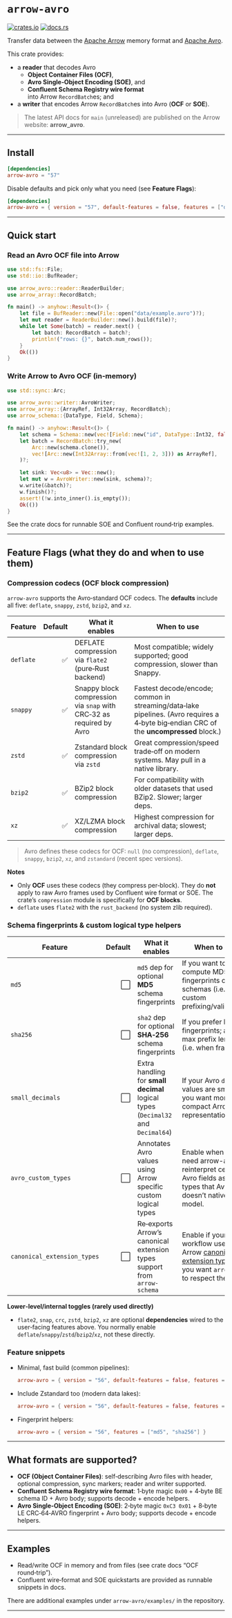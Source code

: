<!---
  Licensed to the Apache Software Foundation (ASF) under one
  or more contributor license agreements.  See the NOTICE file
  distributed with this work for additional information
  regarding copyright ownership.  The ASF licenses this file
  to you under the Apache License, Version 2.0 (the
  "License"); you may not use this file except in compliance
  with the License.  You may obtain a copy of the License at

    http://www.apache.org/licenses/LICENSE-2.0

  Unless required by applicable law or agreed to in writing,
  software distributed under the License is distributed on an
  "AS IS" BASIS, WITHOUT WARRANTIES OR CONDITIONS OF ANY
  KIND, either express or implied.  See the License for the
  specific language governing permissions and limitations
  under the License.
-->

# `arrow-avro`

[![crates.io](https://img.shields.io/crates/v/arrow-avro.svg)](https://crates.io/crates/arrow-avro)
[![docs.rs](https://img.shields.io/docsrs/arrow-avro.svg)](https://docs.rs/arrow-avro/latest/arrow_avro/)

Transfer data between the [Apache Arrow] memory format and [Apache Avro].

This crate provides:

- a **reader** that decodes Avro
  - **Object Container Files (OCF)**,
  - **Avro Single‑Object Encoding (SOE)**, and
  - **Confluent Schema Registry wire format**  
  into Arrow `RecordBatch`es; and
- a **writer** that encodes Arrow `RecordBatch`es into Avro (**OCF** or **SOE**).

> The latest API docs for `main` (unreleased) are published on the Arrow website: **arrow_avro**.

[Apache Arrow]: https://arrow.apache.org/
[Apache Avro]: https://avro.apache.org/

---

## Install

```toml
[dependencies]
arrow-avro = "57"
````

Disable defaults and pick only what you need (see **Feature Flags**):

```toml
[dependencies]
arrow-avro = { version = "57", default-features = false, features = ["deflate", "snappy"] }
```

---

## Quick start

### Read an Avro OCF file into Arrow

```rust
use std::fs::File;
use std::io::BufReader;

use arrow_avro::reader::ReaderBuilder;
use arrow_array::RecordBatch;

fn main() -> anyhow::Result<()> {
    let file = BufReader::new(File::open("data/example.avro")?);
    let mut reader = ReaderBuilder::new().build(file)?;
    while let Some(batch) = reader.next() {
        let batch: RecordBatch = batch?;
        println!("rows: {}", batch.num_rows());
    }
    Ok(())
}
```

### Write Arrow to Avro OCF (in‑memory)

```rust
use std::sync::Arc;

use arrow_avro::writer::AvroWriter;
use arrow_array::{ArrayRef, Int32Array, RecordBatch};
use arrow_schema::{DataType, Field, Schema};

fn main() -> anyhow::Result<()> {
    let schema = Schema::new(vec![Field::new("id", DataType::Int32, false)]);
    let batch = RecordBatch::try_new(
        Arc::new(schema.clone()),
        vec![Arc::new(Int32Array::from(vec![1, 2, 3])) as ArrayRef],
    )?;

    let sink: Vec<u8> = Vec::new();
    let mut w = AvroWriter::new(sink, schema)?;
    w.write(&batch)?;
    w.finish()?;
    assert!(!w.into_inner().is_empty());
    Ok(())
}
```

See the crate docs for runnable SOE and Confluent round‑trip examples.

---

## Feature Flags (what they do and when to use them)

### Compression codecs (OCF block compression)

`arrow-avro` supports the Avro‑standard OCF codecs. The **defaults** include all five: `deflate`, `snappy`, `zstd`, `bzip2`, and `xz`.

| Feature   | Default | What it enables                                                     | When to use                                                                                                                            |
|-----------|--------:|---------------------------------------------------------------------|----------------------------------------------------------------------------------------------------------------------------------------|
| `deflate` |       ✅ | DEFLATE compression via `flate2` (pure‑Rust backend)                | Most compatible; widely supported; good compression, slower than Snappy.                                                               |
| `snappy`  |       ✅ | Snappy block compression via `snap` with CRC‑32 as required by Avro | Fastest decode/encode; common in streaming/data‑lake pipelines. (Avro requires a 4‑byte big‑endian CRC of the **uncompressed** block.) |
| `zstd`    |       ✅ | Zstandard block compression via `zstd`                              | Great compression/speed trade‑off on modern systems. May pull in a native library.                                                     |
| `bzip2`   |       ✅ | BZip2 block compression                                             | For compatibility with older datasets that used BZip2. Slower; larger deps.                                                            |
| `xz`      |       ✅ | XZ/LZMA block compression                                           | Highest compression for archival data; slowest; larger deps.                                                                           |

> Avro defines these codecs for OCF: `null` (no compression), `deflate`, `snappy`, `bzip2`, `xz`, and `zstandard` (recent spec versions).

**Notes**

* Only **OCF** uses these codecs (they compress per‑block). They do **not** apply to raw Avro frames used by Confluent wire format or SOE. The crate’s `compression` module is specifically for **OCF blocks**.
* `deflate` uses `flate2` with the `rust_backend` (no system zlib required).

### Schema fingerprints & custom logical type helpers

| Feature                     | Default | What it enables                                                                  | When to use                                                                                                         |    
|-----------------------------|--------:|----------------------------------------------------------------------------------|---------------------------------------------------------------------------------------------------------------------|
| `md5`                       |       ⬜ | `md5` dep for optional **MD5** schema fingerprints                               | If you want to compute MD5 fingerprints of writer schemas (i.e. for custom prefixing/validation).                   |   
| `sha256`                    |       ⬜ | `sha2` dep for optional **SHA‑256** schema fingerprints                          | If you prefer longer fingerprints; affects max prefix length (i.e. when framing).                                   |  
| `small_decimals`            |       ⬜ | Extra handling for **small decimal** logical types (`Decimal32` and `Decimal64`) | If your Avro `decimal` values are small and you want more compact Arrow representations.                            |
| `avro_custom_types`         |       ⬜ | Annotates Avro values using Arrow specific custom logical types                  | Enable when you need arrow-avro to reinterpret certain Avro fields as Arrow types that Avro doesn’t natively model. | 
| `canonical_extension_types` |       ⬜ | Re‑exports Arrow’s canonical extension types support from `arrow-schema`         | Enable if your workflow uses Arrow [canonical extension types] and you want `arrow-avro` to respect them.           | 

[canonical extension types]: https://arrow.apache.org/docs/format/CanonicalExtensions.html

**Lower‑level/internal toggles (rarely used directly)**

* `flate2`, `snap`, `crc`, `zstd`, `bzip2`, `xz` are optional **dependencies** wired to the user‑facing features above. You normally enable `deflate`/`snappy`/`zstd`/`bzip2`/`xz`, not these directly.

### Feature snippets

* Minimal, fast build (common pipelines):

  ```toml
  arrow-avro = { version = "56", default-features = false, features = ["deflate", "snappy"] }
  ```
* Include Zstandard too (modern data lakes):

  ```toml
  arrow-avro = { version = "56", default-features = false, features = ["deflate", "snappy", "zstd"] }
  ```
* Fingerprint helpers:

  ```toml
  arrow-avro = { version = "56", features = ["md5", "sha256"] }
  ```
  
---

## What formats are supported?

* **OCF (Object Container Files)**: self‑describing Avro files with header, optional compression, sync markers; reader and writer supported.
* **Confluent Schema Registry wire format**: 1‑byte magic `0x00` + 4‑byte BE schema ID + Avro body; supports decode + encode helpers.
* **Avro Single‑Object Encoding (SOE)**: 2‑byte magic `0xC3 0x01` + 8‑byte LE CRC‑64‑AVRO fingerprint + Avro body; supports decode + encode helpers.

---

## Examples

* Read/write OCF in memory and from files (see crate docs “OCF round‑trip”).
* Confluent wire‑format and SOE quickstarts are provided as runnable snippets in docs.

There are additional examples under `arrow-avro/examples/` in the repository.

---

